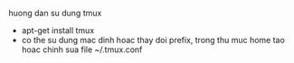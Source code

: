 huong dan su dung tmux
- apt-get install tmux
- co the su dung mac dinh hoac thay doi prefix, trong thu muc home tao hoac chinh sua file ~/.tmux.conf

